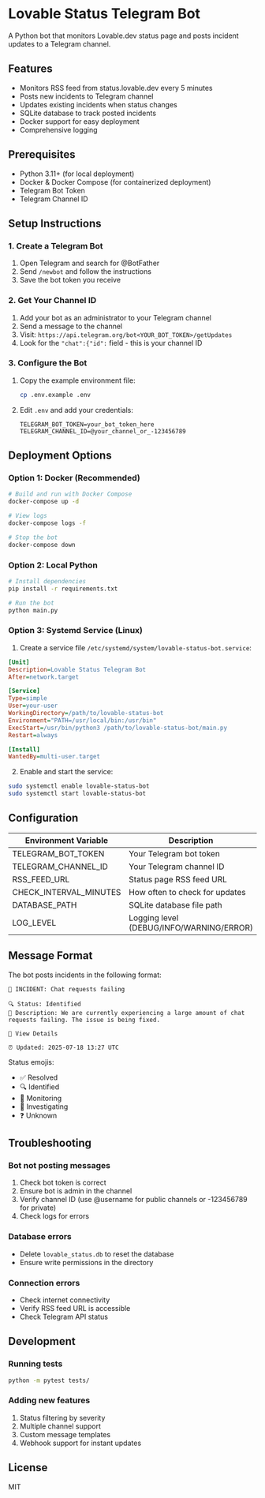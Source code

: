 # Lovable Status Telegram Bot

A Python bot that monitors Lovable.dev status page and posts incident updates to a Telegram channel.

## Features

- Monitors RSS feed from status.lovable.dev every 5 minutes
- Posts new incidents to Telegram channel
- Updates existing incidents when status changes
- SQLite database to track posted incidents
- Docker support for easy deployment
- Comprehensive logging

## Prerequisites

- Python 3.11+ (for local deployment)
- Docker & Docker Compose (for containerized deployment)
- Telegram Bot Token
- Telegram Channel ID

## Setup Instructions

### 1. Create a Telegram Bot

1. Open Telegram and search for @BotFather
2. Send `/newbot` and follow the instructions
3. Save the bot token you receive

### 2. Get Your Channel ID

1. Add your bot as an administrator to your Telegram channel
2. Send a message to the channel
3. Visit: `https://api.telegram.org/bot<YOUR_BOT_TOKEN>/getUpdates`
4. Look for the `"chat":{"id":` field - this is your channel ID

### 3. Configure the Bot

1. Copy the example environment file:
   ```bash
   cp .env.example .env
   ```

2. Edit `.env` and add your credentials:
   ```
   TELEGRAM_BOT_TOKEN=your_bot_token_here
   TELEGRAM_CHANNEL_ID=@your_channel_or_-123456789
   ```

## Deployment Options

### Option 1: Docker (Recommended)

```bash
# Build and run with Docker Compose
docker-compose up -d

# View logs
docker-compose logs -f

# Stop the bot
docker-compose down
```

### Option 2: Local Python

```bash
# Install dependencies
pip install -r requirements.txt

# Run the bot
python main.py
```

### Option 3: Systemd Service (Linux)

1. Create a service file `/etc/systemd/system/lovable-status-bot.service`:

```ini
[Unit]
Description=Lovable Status Telegram Bot
After=network.target

[Service]
Type=simple
User=your-user
WorkingDirectory=/path/to/lovable-status-bot
Environment="PATH=/usr/local/bin:/usr/bin"
ExecStart=/usr/bin/python3 /path/to/lovable-status-bot/main.py
Restart=always

[Install]
WantedBy=multi-user.target
```

2. Enable and start the service:
```bash
sudo systemctl enable lovable-status-bot
sudo systemctl start lovable-status-bot
```

## Configuration

| Environment Variable | Description | Default |
|---------------------|-------------|---------|
| TELEGRAM_BOT_TOKEN | Your Telegram bot token | Required |
| TELEGRAM_CHANNEL_ID | Your Telegram channel ID | Required |
| RSS_FEED_URL | Status page RSS feed URL | https://status.lovable.dev/feed.rss |
| CHECK_INTERVAL_MINUTES | How often to check for updates | 5 |
| DATABASE_PATH | SQLite database file path | lovable_status.db |
| LOG_LEVEL | Logging level (DEBUG/INFO/WARNING/ERROR) | INFO |

## Message Format

The bot posts incidents in the following format:

```
🚨 INCIDENT: Chat requests failing

🔍 Status: Identified
📝 Description: We are currently experiencing a large amount of chat requests failing. The issue is being fixed.

🔗 View Details

⏰ Updated: 2025-07-18 13:27 UTC
```

Status emojis:
- ✅ Resolved
- 🔍 Identified  
- 👀 Monitoring
- 🔎 Investigating
- ❓ Unknown

## Troubleshooting

### Bot not posting messages
1. Check bot token is correct
2. Ensure bot is admin in the channel
3. Verify channel ID (use @username for public channels or -123456789 for private)
4. Check logs for errors

### Database errors
- Delete `lovable_status.db` to reset the database
- Ensure write permissions in the directory

### Connection errors
- Check internet connectivity
- Verify RSS feed URL is accessible
- Check Telegram API status

## Development

### Running tests
```bash
python -m pytest tests/
```

### Adding new features
1. Status filtering by severity
2. Multiple channel support
3. Custom message templates
4. Webhook support for instant updates

## License

MIT